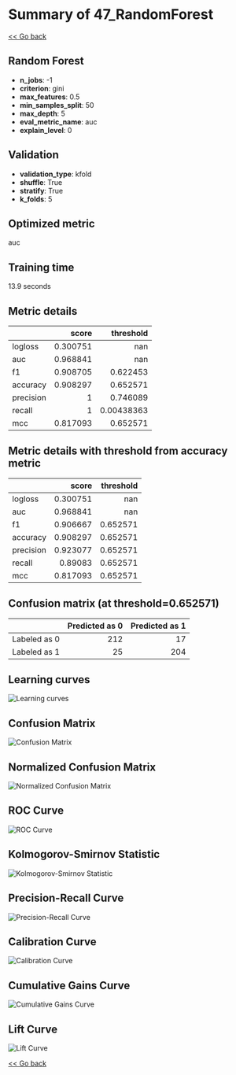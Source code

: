# Summary of 47_RandomForest

[<< Go back](../README.md)


## Random Forest
- **n_jobs**: -1
- **criterion**: gini
- **max_features**: 0.5
- **min_samples_split**: 50
- **max_depth**: 5
- **eval_metric_name**: auc
- **explain_level**: 0

## Validation
 - **validation_type**: kfold
 - **shuffle**: True
 - **stratify**: True
 - **k_folds**: 5

## Optimized metric
auc

## Training time

13.9 seconds

## Metric details
|           |    score |    threshold |
|:----------|---------:|-------------:|
| logloss   | 0.300751 | nan          |
| auc       | 0.968841 | nan          |
| f1        | 0.908705 |   0.622453   |
| accuracy  | 0.908297 |   0.652571   |
| precision | 1        |   0.746089   |
| recall    | 1        |   0.00438363 |
| mcc       | 0.817093 |   0.652571   |


## Metric details with threshold from accuracy metric
|           |    score |   threshold |
|:----------|---------:|------------:|
| logloss   | 0.300751 |  nan        |
| auc       | 0.968841 |  nan        |
| f1        | 0.906667 |    0.652571 |
| accuracy  | 0.908297 |    0.652571 |
| precision | 0.923077 |    0.652571 |
| recall    | 0.89083  |    0.652571 |
| mcc       | 0.817093 |    0.652571 |


## Confusion matrix (at threshold=0.652571)
|              |   Predicted as 0 |   Predicted as 1 |
|:-------------|-----------------:|-----------------:|
| Labeled as 0 |              212 |               17 |
| Labeled as 1 |               25 |              204 |

## Learning curves
![Learning curves](learning_curves.png)
## Confusion Matrix

![Confusion Matrix](confusion_matrix.png)


## Normalized Confusion Matrix

![Normalized Confusion Matrix](confusion_matrix_normalized.png)


## ROC Curve

![ROC Curve](roc_curve.png)


## Kolmogorov-Smirnov Statistic

![Kolmogorov-Smirnov Statistic](ks_statistic.png)


## Precision-Recall Curve

![Precision-Recall Curve](precision_recall_curve.png)


## Calibration Curve

![Calibration Curve](calibration_curve_curve.png)


## Cumulative Gains Curve

![Cumulative Gains Curve](cumulative_gains_curve.png)


## Lift Curve

![Lift Curve](lift_curve.png)



[<< Go back](../README.md)
